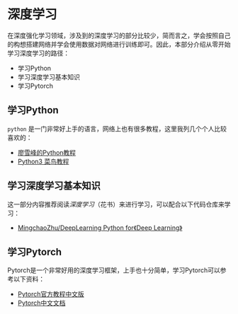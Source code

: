 # 深度学习

在深度强化学习领域，涉及到的深度学习的部分比较少，简而言之，学会按照自己的构想搭建网络并学会使用数据对网络进行训练即可。因此，本部分介绍从零开始学习深度学习的路径：

- 学习Python
- 学习深度学习基本知识
- 学习Pytorch

## 学习Python

`python` 是一门非常好上手的语言，网络上也有很多教程，这里我列几个个人比较喜欢的：

- [廖雪峰的Python教程](https://www.liaoxuefeng.com/wiki/1016959663602400)
- [Python3 菜鸟教程](https://www.runoob.com/python3/python3-tutorial.html)

## 学习深度学习基本知识

这一部分内容推荐阅读*深度学习*（花书）来进行学习，可以配合以下代码仓库来学习：

- [MingchaoZhu/DeepLearning Python for《Deep Learning》](https://github.com/MingchaoZhu/DeepLearning)

## 学习Pytorch

Pytorch是一个非常好用的深度学习框架，上手也十分简单，学习Pytorch可以参考以下资料：

- [Pytorch官方教程中文版](https://pytorch123.com/)
- [Pytorch中文文档](https://pytorch-cn.readthedocs.io/zh/latest/)
